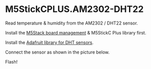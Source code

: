 # M5StickCPLUS.AM2302-DHT22

Read temperature & humidity from the AM2302 / DHT22 sensor.

Install the [M5Stack board management](https://m5stack.oss-cn-shenzhen.aliyuncs.com/resource/arduino/package_m5stack_index.json) & M5StickC Plus library first.

Install the [Adafruit library for DHT sensors](https://learn.adafruit.com/dht/connecting-to-a-dhtxx-sensor).

Connect the sensor as shown in the picture below.

Flash!
